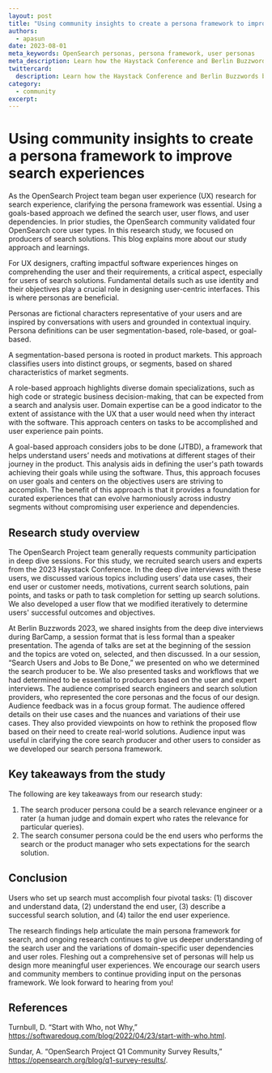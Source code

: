 ```yaml
---
layout: post
title: "Using community insights to create a persona framework to improve search experiences"
authors: 
  - apasun
date: 2023-08-01
meta_keywords: OpenSearch personas, persona framework, user personas
meta_description: Learn how the Haystack Conference and Berlin Buzzwords brought together OpenSearch Project contributors to discuss how user personas can be used to improve search experiences.
twittercard:
  description: Learn how the Haystack Conference and Berlin Buzzwords brought together OpenSearch Project contributors to discuss how user personas can be used to improve search experiences.
category:
  - community
excerpt: 
---
```


# Using community insights to create a persona framework to improve search experiences

As the OpenSearch Project team began user experience (UX) research for search experience, clarifying the persona framework was essential. Using a goals-based approach we defined the search user, user flows, and user dependencies. In prior studies, the OpenSearch community validated four OpenSearch core user types. In this research study, we focused on producers of search solutions. This blog explains more about our study approach and learnings.

For UX designers, crafting impactful software experiences hinges on comprehending the user and their requirements, a critical aspect, especially for users of search solutions. Fundamental details such as use identity and their objectives play a crucial role in designing user-centric interfaces. This is where personas are beneficial. 

Personas are fictional characters representative of your users and are inspired by conversations with users and grounded in contextual inquiry. Persona definitions can be user segmentation-based, role-based, or goal-based. 

A segmentation-based persona is rooted in product markets. This approach classifies users into distinct groups, or segments, based on shared characteristics of market segments. 

A role-based approach highlights diverse domain specializations, such as high code or strategic business decision-making, that can be expected from a search and analysis user. Domain expertise can be a good indicator to the extent of assistance with the UX that a user would need when thy interact with the software. This approach centers on tasks to be accomplished and user experience pain points. 

A goal-based approach considers jobs to be done (JTBD), a framework that helps understand users’ needs and motivations at different stages of their journey in the product. This analysis aids in defining the user's path towards achieving their goals while using the software. Thus, this approach focuses on user goals and centers on the objectives users are striving to accomplish. The benefit of this approach is that it provides a foundation for curated experiences that can evolve harmoniously across industry segments without compromising user experience and dependencies.

## Research study overview

The OpenSearch Project team generally requests community participation in deep dive sessions. For this study, we recruited search users and experts from the 2023 Haystack Conference. In the deep dive interviews with these users, we discussed various topics including users’ data use cases, their end user or customer needs, motivations, current search solutions, pain points, and tasks or path to task completion for setting up search solutions. We also developed a user flow that we modified iteratively to determine users' successful outcomes and objectives.

At Berlin Buzzwords 2023, we shared insights from the deep dive interviews during BarCamp, a session format that is less formal than a speaker presentation. The agenda of talks are set at the beginning of the session and the topics are voted on, selected, and then discussed. In a our session, “Search Users and Jobs to Be Done,” we presented on who we determined the search producer to be. We also presented tasks and workflows that we had determined to be essential to producers based on the user and expert interviews. The audience comprised search engineers and search solution providers, who represented the core personas and the focus of our design. Audience feedback was in a focus group format. The audience offered details on their use cases and the nuances and variations of their use cases. They also provided viewpoints on how to rethink the proposed flow based on their need to create real-world solutions. Audience input was useful in clarifying the core search producer and other users to consider as we developed our search persona framework. 

## Key takeaways from the study

The following are key takeaways from our research study:

1. The search producer persona could be a search relevance engineer or a rater (a human judge and domain expert who rates the relevance for particular queries).
2. The search consumer persona could be the end users who performs the search or the product manager who sets expectations for the search solution.

## Conclusion

Users who set up search must accomplish four pivotal tasks: (1) discover and understand data, (2) understand the end user, (3) describe a successful search solution, and (4) tailor the end user experience. 

The research findings help articulate the main persona framework for search, and ongoing research continues to give us deeper understanding of the search user and the variations of domain-specific user dependencies and user roles. Fleshing out a comprehensive set of personas will help us design more meaningful user experiences. We encourage our search users and community members to continue providing input on the personas framework. We look forward to hearing from you! 

## References

Turnbull, D. “Start with Who, not Why,” https://softwaredoug.com/blog/2022/04/23/start-with-who.html.

Sundar, A. “OpenSearch Project Q1 Community Survey Results,” https://opensearch.org/blog/q1-survey-results/.
